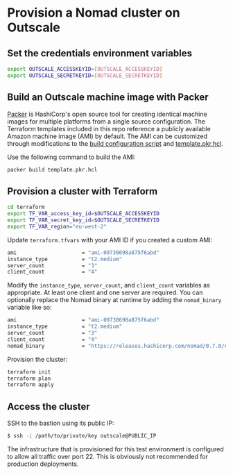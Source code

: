# Provision a Nomad cluster on Outscale

## Set the credentials environment variables

```bash
export OUTSCALE_ACCESSKEYID=[OUTSCALE_ACCESSKEYID]
export OUTSCALE_SECRETKEYID=[OUTSCALE_SECRETKEYID]
```

## Build an Outscale machine image with Packer

[Packer](https://www.packer.io/intro/index.html) is HashiCorp's open source tool 
for creating identical machine images for multiple platforms from a single 
source configuration. The Terraform templates included in this repo reference a 
publicly available Amazon machine image (AMI) by default. The AMI can be customized 
through modifications to the [build configuration script](packer/scripts/setup.sh) 
and [template.pkr.hcl](packer/template.pkr.hcl).

Use the following command to build the AMI:

```bash
packer build template.pkr.hcl
```

## Provision a cluster with Terraform

```bash
cd terraform
export TF_VAR_access_key_id=$OUTSCALE_ACCESSKEYID
export TF_VAR_secret_key_id=$OUTSCALE_SECRETKEYID
export TF_VAR_region="eu-west-2"
```

Update `terraform.tfvars` with your AMI ID if you created 
a custom AMI:

```bash
ami                     = "ami-09730698a875f6abd"
instance_type           = "t2.medium"
server_count            = "3"
client_count            = "4"
```

Modify the `instance_type`, `server_count`, and `client_count` variables
as appropriate. At least one client and one server are required. You can 
optionally replace the Nomad binary at runtime by adding the `nomad_binary` 
variable like so:

```bash
ami                     = "ami-09730698a875f6abd"
instance_type           = "t2.medium"
server_count            = "3"
client_count            = "4"
nomad_binary            = "https://releases.hashicorp.com/nomad/0.7.0/nomad_0.7.0_linux_amd64.zip"
```

Provision the cluster:

```bash
terraform init
terraform plan
terraform apply
```

## Access the cluster

SSH to the bastion using its public IP:

```bash
$ ssh -i /path/to/private/key outscale@PUBLIC_IP
```

The infrastructure that is provisioned for this test environment is configured to 
allow all traffic over port 22. This is obviously not recommended for production 
deployments.
